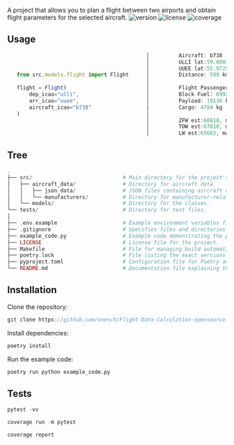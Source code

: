 A project that allows you to plan a flight between two airports and obtain flight parameters for the selected aircraft.
![version](https://img.shields.io/badge/version-3.0.1-blue)
![license](https://img.shields.io/badge/license-MIT-blue.svg?style=flat-square)
![coverage](https://img.shields.io/badge/coverage-98%25-green)

## Usage
```ts
                                             ▏         Aircraft: b738 
                                             ▏         ULLI lat:59.800301, lon:30.262501
                                             ▏         UUEE lat:55.972599, lon:37.4146 
   from src.models.flight import Flight      ▏         Distance: 599 km
                                             ▏
   flight = Flight(                          ▏         Flight Passengers [max]: 184 
       dep_icao="ulli",                      ▏         Block Fuel: 6992 kg 
       arr_icao="uuee",                      ▏         Payload: 19136 kg
       aircraft_icao="b738"                  ▏         Cargo: 4784 kg
   )                                         ▏  
                                             ▏         ZFW est:60818, max:62732 
                                             ▏         TOW est:67810, max:79016
                                             ▏         LW est:65602, max:66361
```
## Tree
```php
.
├── src/                             # Main directory for the project's source code.
│   ├── aircraft_data/               # Directory for aircraft data.
│   │   ├── json_data/               # JSON files containing aircraft data.
│   │   └── manufacturers/           # Directory for manufacturer-related files.
│   └── models/                      # Directory for the classes.
└── tests/                           # Directory for test files.
│
├── .env.example                     # Example environment variables file.
├── .gitignore                       # Specifies files and directories to ignore in Git.
├── example_code.py                  # Example code demonstrating the project's functionality.
├── LICENSE                          # License file for the project.
├── Маkеfile                         # File for managing build automation.
├── poetry.lock                      # File listing the exact versions of dependencies.
├── pyproject.toml                   # Configuration file for Poetry and project metadata.
└── README.md                        # Documentation file explaining the project.
```

## Installation
Clone the repository:
```ts
git clone https://github.com/onesch/Flight-Data-Calculation-opensource.git
```
Install dependencies:
```python
poetry install
```
Run the example code:
```python
poetry run python example_code.py
```

## Tests
```python
pytest -vv
```
```python
coverage run -m pytest
```
```python
coverage report
```